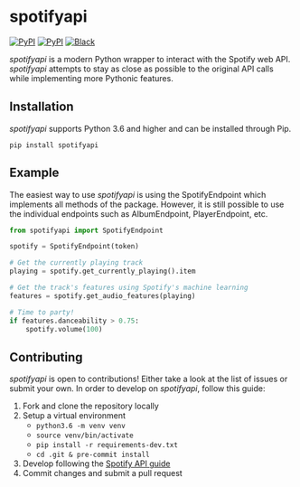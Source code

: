 # spotifyapi

[![PyPI](https://img.shields.io/pypi/v/spotifyapi.svg)](https://pypi.python.org/pypi/spotifyapi/)
[![PyPI](https://img.shields.io/pypi/pyversions/spotifyapi.svg)](https://pypi.python.org/pypi/spotifyapi/)
[![Black](https://img.shields.io/badge/code%20style-black-000000.svg)](https://github.com/psf/black)

*spotifyapi* is a modern Python wrapper to interact with the Spotify web API. *spotifyapi* attempts to stay as close as possible to
the original API calls while implementing more Pythonic features.

## Installation

*spotifyapi* supports Python 3.6 and higher and can be installed through Pip.

```pip install spotifyapi```

## Example

The easiest way to use *spotifyapi* is using the SpotifyEndpoint which implements all methods of the package. However, it
is still possible to use the individual endpoints such as AlbumEndpoint, PlayerEndpoint, etc.

```python
from spotifyapi import SpotifyEndpoint

spotify = SpotifyEndpoint(token)

# Get the currently playing track
playing = spotify.get_currently_playing().item

# Get the track's features using Spotify's machine learning
features = spotify.get_audio_features(playing)

# Time to party!
if features.danceability > 0.75:
    spotify.volume(100)
```

## Contributing

*spotifyapi* is open to contributions! Either take a look at the list of issues or submit your own. In order to develop on *spotifyapi*, follow this guide:

1. Fork and clone the repository locally
2. Setup a virtual environment
    - `python3.6 -m venv venv`
    - `source venv/bin/activate`
    - `pip install -r requirements-dev.txt`
    - `cd .git & pre-commit install`
3. Develop following the [Spotify API guide](https://developer.spotify.com/documentation/web-api/reference/)
4. Commit changes and submit a pull request
